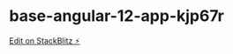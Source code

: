 # base-angular-12-app-kjp67r

[Edit on StackBlitz ⚡️](https://stackblitz.com/edit/base-angular-12-app-kjp67r)